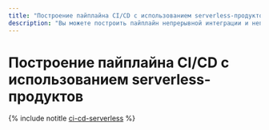 ```yaml
---
title: "Построение пайплайна CI/CD с использованием serverless-продуктов"
description: "Вы можете построить пайплайн непрерывной интеграции и непрерывной поставки (CI/CD) непрерывной интеграции и непрерывной поставки (CI/CD) с использованием serverless-продуктов."
---
```


# Построение пайплайна CI/CD с использованием serverless-продуктов

{% include notitle [ci-cd-serverless](../../_tutorials/serverless/ci-cd-serverless.md) %}
